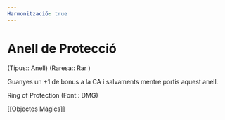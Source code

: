 ```yaml
---
Harmonització: true
---
```

# Anell de Protecció

(Tipus:: Anell) (Raresa:: Rar )

Guanyes un +1 de bonus a la CA i salvaments mentre portis aquest anell.

Ring of Protection (Font:: DMG)

[[Objectes Màgics]]